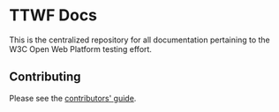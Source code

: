 TTWF Docs
=========

This is the centralized repository for all documentation pertaining to the W3C Open Web Platform testing effort.

Contributing
------------

Please see the [contributors' guide](https://github.com/w3c/ttwf-docs/blob/gh-pages/CONTRIBUTING.md).
